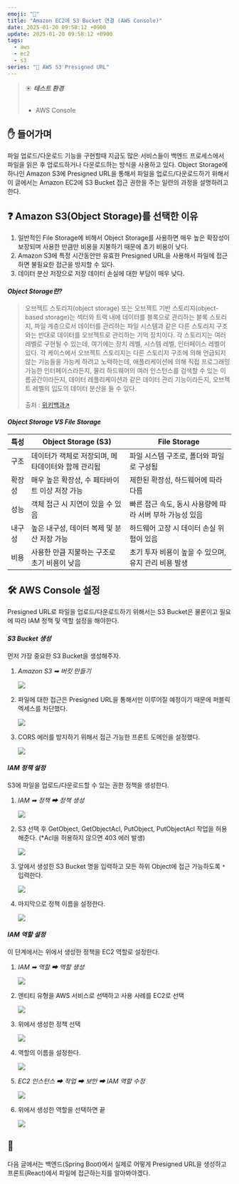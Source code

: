```yaml
---
emoji: "🔗"
title: "Amazon EC2에 S3 Bucket 연결 (AWS Console)"
date: 2025-01-20 09:58:12 +0900
update: 2025-01-20 09:58:12 +0900
tags:
  - aws
  - ec2
  - s3
series: "📂 AWS S3 Presigned URL"
---
```


> ☀️ ***테스트 환경***
> <br/><br/>
> - AWS Console

## ✋ 들어가며

파일 업로드/다운로드 기능을 구현할때 지금도 많은 서비스들이 백엔드 프로세스에서 파일을 읽은 후 업로드하거나 다운로드하는 방식을 사용하고 있다.
Object Storage에 하나인 Amazon S3에 Presigned URL을 통해서 파일을 업로드/다운로드하기 위해서 이 글에서는 Amazon EC2에 S3 Bucket 접근 권한을 주는 일련의 과정을 설명하려고 한다.

## ❓ Amazon S3(Object Storage)를 선택한 이유

1. 일반적인 File Storage에 비해서 Object Storage를 사용하면 매우 높은 확장성이 보장되며 사용한 만큼만 비용을 지불하기 때문에 초기 비용이 낮다.
2. Amazon S3에 특정 시간동안만 유효한 Presigned URL을 사용해서 파일에 접근하면 불필요한 접근을 방지할 수 있다.
3. 데이터 분산 저장으로 저장 데이터 손실에 대한 부담이 매우 낮다.

#### ***Object Storage란?***
> 오브젝트 스토리지(object storage) 또는 오브젝트 기반 스토리지(object-based storage)는 섹터와 트랙 내에 데이터를 블록으로 관리하는 블록 스토리지, 파일 계층으로서 데이터를 관리하는 파일 시스템과 같은 다른 스토리지 구조와는 반대로 데이터를 오브젝트로 관리하는 기억 장치이다. 각 스토리지는 여러 레벨로 구현될 수 있는데, 여기에는 장치 레벨, 시스템 레벨, 인터페이스 레벨이 있다. 각 케이스에서 오브젝트 스토리지는 다른 스토리지 구조에 의해 언급되지 않는 기능들을 가능케 하려고 노력하는데, 애플리케이션에 의해 직접 프로그래밍 가능한 인터페이스라든지, 물리 하드웨어의 여러 인스턴스를 검색할 수 있는 이름공간이라든지, 데이터 레플리케이션과 같은 데이터 관리 기능이라든지, 오브젝트 레벨의 입도의 데이터 분산을 들 수 있다.
> <br/><br/>
> 출처 : [위키백과↗](https://ko.wikipedia.org/wiki/오브젝트_스토리지)

#### ***Object Storage VS File Storage***

| 특성  | Object Storage (S3)          | File Storage                      |
|-----|------------------------------|-----------------------------------|
| 구조  | 데이터가 객체로 저장되며, 메타데이터와 함께 관리됨 | 파일 시스템 구조로, 폴더와 파일로 구성됨           |
| 확장성 | 매우 높은 확장성, 수 페타바이트 이상 저장 가능  | 제한된 확장성, 하드웨어에 따라 다름              |
| 성능  | 객체 접근 시 지연이 있을 수 있음          | 빠른 접근 속도, 동시 사용량에 따라 서버 부하 가능성 있음 |
| 내구성 | 높은 내구성, 데이터 복제 및 분산 저장 가능    | 하드웨어 고장 시 데이터 손실 위험이 있음           |
| 비용  | 사용한 만큼 지불하는 구조로 초기 비용이 낮음    | 초기 투자 비용이 높을 수 있으며, 유지 관리 비용 발생   |


## 🛠 AWS Console 설정
Presigned URL로 파일을 업로드/다운로드하기 위해서는 S3 Bucket은 물론이고 필요에 따라 IAM 정책 및 역할 설정을 해야한다.

#### ***S3 Bucket 생성***
먼저 가장 중요한 S3 Bucket을 생성해주자.

1. *Amazon S3 ➡ 버킷 만들기*

   ![](images/20250113_163718.png)

2. 파일에 대한 접근은 Presigned URL을 통해서만 이루어질 예정이기 때문에 퍼블릭 엑세스를 차단했다.

   ![](images/20250113_163853.png)
3. CORS 에러를 방지하기 위해서 접근 가능한 프론트 도메인을 설정했다.

   ![](images/20250115_083503.png)

#### ***IAM 정책 설정***
S3에 파일을 업로드/다운로드할 수 있는 권한 정책을 생성한다.

1. *IAM ➡ 정책 ➡ 정책 생성*

   ![](images/20250113_164009.png)

2. S3 선택 후 GetObject, GetObjectAcl, PutObject, PutObjectAcl 작업을 허용해준다. (*Acl을 허용하지 않으면 403 에러 발생)

   ![](images/20250113_164352.png)

3. 앞에서 생성한 S3 Bucket 명을 입력하고 모든 하위 Object에 접근 가능하도록 `*` 입력한다.

   ![](images/20250113_164455.png)
4. 마지막으로 정책 이름을 설정한다.

   ![](images/20250113_164643.png)

#### ***IAM 역할 설정***
이 단계에서는 위에서 생성한 정책을 EC2 역할로 설정한다.  

1. *IAM ➡ 역할 ➡ 역할 생성*

   ![](images/20250113_164740.png)

2. 엔티티 유형을 AWS 서비스로 선택하고 사용 사례를 EC2로 선택

   ![](images/20250113_164829.png)

3. 위에서 생성한 정책 선택

   ![](images/20250113_164919.png)

4. 역할의 이름을 설정한다.

   ![](images/20250113_165138.png)

5. *EC2 인스턴스 ➡ 작업 ➡ 보안 ➡ IAM 역할 수정*

   ![](images/20250113_165350.png)

6. 위에서 생성한 역할을 선택하면 끝

   ![](images/20250113_165452.png)


## 👋
다음 글에서는 백엔드(Spring Boot)에서 실제로 어떻게 Presigned URL을 생성하고 프론트(React)에서 파일에 접근하는지를 알아봐야겠다.
